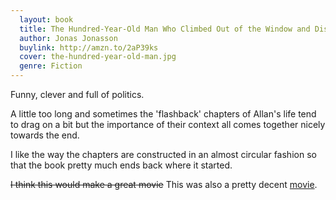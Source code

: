 ```yaml
---
  layout: book
  title: The Hundred-Year-Old Man Who Climbed Out of the Window and Disappeared
  author: Jonas Jonasson
  buylink: http://amzn.to/2aP39ks
  cover: the-hundred-year-old-man.jpg
  genre: Fiction
---
```


Funny, clever and full of politics.

A little too long and sometimes the 'flashback' chapters of Allan's life tend to drag on a bit but the importance of their context all comes together nicely towards the end.

I like the way the chapters are constructed in an almost circular fashion so that the book pretty much ends back where it started.

~~I think this would make a great movie~~ This was also a pretty decent <a href="http://www.imdb.com/title/tt2113681/" target="_blank">movie</a>.
